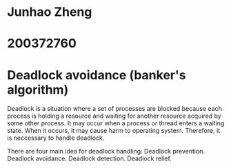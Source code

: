 # Junhao Zheng
# 200372760
# Deadlock avoidance (banker's algorithm)

Deadlock is a situation where a set of processes are blocked because each process is holding a resource and waiting for another resource acquired by some other process. It may occur when a process or thread enters a waiting state. When it occurs, it may cause harm to operating system. Therefore, it is neccessary to handle deadlock.

There are four main idea for deadlock handling:
Deadlock prevention.
Deadlock avoidance.
Deadlock detection.
Deadlock relief.
